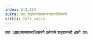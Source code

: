 ```yaml
---
index: 3.2.124
sutra: लटः शतृशानचावप्रथमासमानाधिकरणे
vritti: full_sutra
---
```


लट: अप्रथमासमानाधिकरणे वर्तमाने शतृशानचौ धातो: पर: 